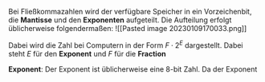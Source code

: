 Bei Fließkommazahlen wird der verfügbare Speicher in ein Vorzeichenbit, die **Mantisse** und den **Exponenten** aufgeteilt.
Die Aufteilung erfolgt üblicherweise folgendermaßen:
![[Pasted image 20230109170033.png]]

Dabei wird die Zahl bei Computern in der Form $F\cdot2^{E}$  dargestellt.
Dabei steht $E$ für den **Exponent** und $F$ für die **Fraction**

**Exponent**:
Der Exponent ist üblicherweise eine 8-bit Zahl. Da der Exponent 